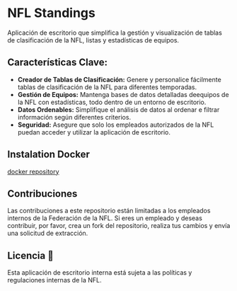 # NFL Standings

Aplicación de escritorio que simplifica la gestión y visualización de tablas de clasificación de la NFL, listas y estadísticas de equipos.

## Características Clave:

- **Creador de Tablas de Clasificación:** Genere y personalice fácilmente tablas de clasificación de la NFL para diferentes temporadas.
- **Gestión de Equipos:** Mantenga bases de datos detalladas deequipos de la NFL con estadísticas, todo dentro de un entorno de escritorio.
- **Datos Ordenables:** Simplifique el análisis de datos al ordenar e filtrar información según diferentes criterios.
- **Seguridad:** Asegure que solo los empleados autorizados de la NFL puedan acceder y utilizar la aplicación de escritorio.

## Instalation Docker
[docker repository](https://hub.docker.com/repositories/naooff)

## Contribuciones

Las contribuciones a este repositorio están limitadas a los empleados internos de la Federación de la NFL. Si eres un empleado y deseas contribuir, por favor, crea un fork del repositorio, realiza tus cambios y envía una solicitud de extracción.

## Licencia 📄

Esta aplicación de escritorio interna está sujeta a las políticas y regulaciones internas de la NFL.
